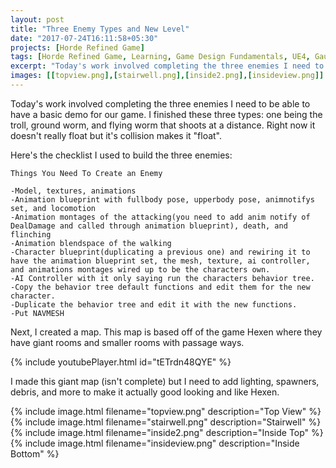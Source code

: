 ```yaml
---
layout: post
title: "Three Enemy Types and New Level"
date: "2017-07-24T16:11:58+05:30"
projects: [Horde Refined Game]
tags: [Horde Refined Game, Learning, Game Design Fundamentals, UE4, Gauntlet, Enemy Design, Hexen, NavMeshes, AI, Level Design]
excerpt: "Today's work involved completing the three enemies I need to be able to have a basic demo for our game."
images: [[topview.png],[stairwell.png],[inside2.png],[insideview.png]]
---
```


Today's work involved completing the three enemies I need to be able to have a basic demo for our game. I finished these three types: one being the troll, ground worm, and flying worm that shoots at a distance. Right now it doesn't really float but it's collision makes it "float".

Here's the checklist I used to build the three enemies:
```
Things You Need To Create an Enemy

-Model, textures, animations
-Animation blueprint with fullbody pose, upperbody pose, animnotifys set, and locomotion
-Animation montages of the attacking(you need to add anim notify of DealDamage and called through animation blueprint), death, and flinching
-Animation blendspace of the walking
-Character blueprint(duplicating a previous one) and rewiring it to have the animation blueprint set, the mesh, texture, ai controller, and animations montages wired up to be the characters own.
-AI Controller with it only saying run the characters behavior tree.
-Copy the behavior tree default functions and edit them for the new character.
-Duplicate the behavior tree and edit it with the new functions.
-Put NAVMESH
```

Next, I created a map. This map is based off of the game Hexen where they have giant rooms and smaller rooms with passage ways.

{% include youtubePlayer.html id="tETrdn48QYE" %}

I made this giant map (isn't complete) but I need to add lighting, spawners, debris, and more to make it actually good looking and like Hexen.

{% include image.html filename="topview.png" description="Top View" %}
{% include image.html filename="stairwell.png" description="Stairwell" %}
{% include image.html filename="inside2.png" description="Inside Top" %}
{% include image.html filename="insideview.png" description="Inside Bottom" %}